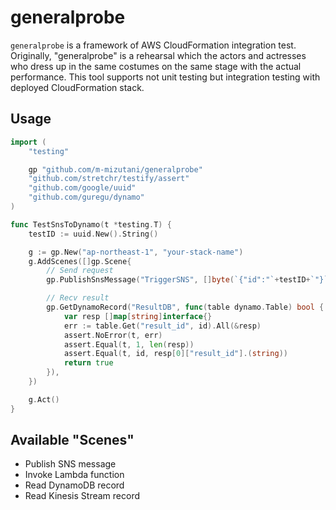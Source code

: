 # generalprobe

`generalprobe` is a framework of AWS CloudFormation integration test. Originally, "generalprobe" is a rehearsal which the actors and actresses who dress up in the same costumes on the same stage with the actual performance. This tool supports not unit testing but integration testing with deployed CloudFormation stack.

## Usage

```go
import (
	"testing"

	gp "github.com/m-mizutani/generalprobe"
	"github.com/stretchr/testify/assert"
	"github.com/google/uuid"
	"github.com/guregu/dynamo"
)

func TestSnsToDynamo(t *testing.T) {
	testID := uuid.New().String()

	g := gp.New("ap-northeast-1", "your-stack-name")
	g.AddScenes([]gp.Scene{
		// Send request
		gp.PublishSnsMessage("TriggerSNS", []byte(`{"id":"`+testID+`"}`)),

		// Recv result
		gp.GetDynamoRecord("ResultDB", func(table dynamo.Table) bool {
			var resp []map[string]interface{}
			err := table.Get("result_id", id).All(&resp)
			assert.NoError(t, err)
			assert.Equal(t, 1, len(resp))
			assert.Equal(t, id, resp[0]["result_id"].(string))
			return true
		}),
	})

	g.Act()
}
```

## Available "Scenes"

- Publish SNS message
- Invoke Lambda function
- Read DynamoDB record
- Read Kinesis Stream record
